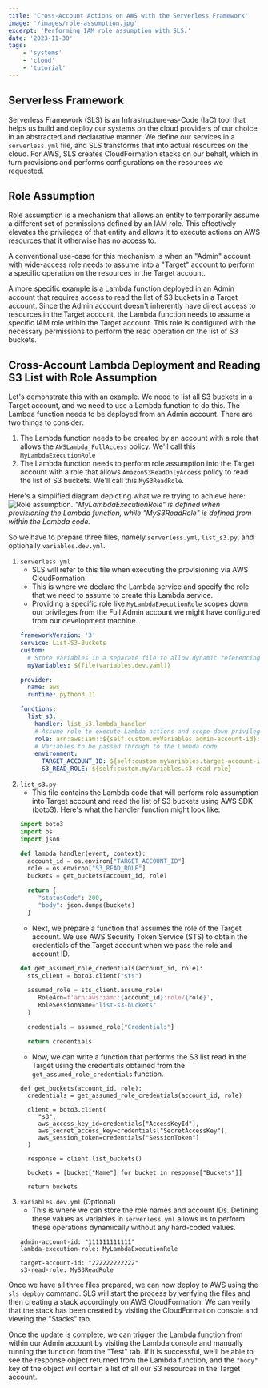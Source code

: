 ```yaml
---
title: 'Cross-Account Actions on AWS with the Serverless Framework'
image: '/images/role-assumption.jpg'
excerpt: 'Performing IAM role assumption with SLS.'
date: '2023-11-30'
tags: 
    - 'systems'
    - 'cloud'
    - 'tutorial'
---
```


## Serverless Framework
Serverless Framework (SLS) is an Infrastructure-as-Code (IaC) tool that helps us build and deploy our systems on the cloud providers of our choice in an abstracted and declarative manner. We define our services in a `serverless.yml` file, and SLS transforms that into actual resources on the cloud. For AWS, SLS creates CloudFormation stacks on our behalf, which in turn provisions and performs configurations on the resources we requested.

## Role Assumption
Role assumption is a mechanism that allows an entity to temporarily assume a different set of permissions defined by an IAM role. This effectively elevates the privileges of that entity and allows it to execute actions on AWS resources that it otherwise has no access to.

A conventional use-case for this mechanism is when an "Admin" account with wide-access role needs to assume into a "Target" account to perform a specific operation on the resources in the Target account.

A more specific example is a Lambda function deployed in an Admin account that requires access to read the list of S3 buckets in a Target account. Since the Admin account doesn't inherently have direct access to resources in the Target account, the Lambda function needs to assume a specific IAM role within the Target account. This role is configured with the necessary permissions to perform the read operation on the list of S3 buckets.

## Cross-Account Lambda Deployment and Reading S3 List with Role Assumption
Let's demonstrate this with an example. We need to list all S3 buckets in a Target account, and we need to use a Lambda function to do this. The Lambda function needs to be deployed from an Admin account. There are two things to consider:
1. The Lambda function needs to be created by an account with a role that allows the `AWSLambda_FullAccess` policy. We'll call this `MyLambdaExecutionRole`
2. The Lambda function needs to perform role assumption into the Target account with a role that allows `AmazonS3ReadOnlyAccess` policy to read the list of S3 buckets. We'll call this `MyS3ReadRole`. 

Here's a simplified diagram depicting what we're trying to achieve here:
![Role assumption.](/images/role-assumption.jpg)
*"MyLambdaExecutionRole" is defined when provisioning the Lambda function, while "MyS3ReadRole" is defined from within the Lambda code.*

So we have to prepare three files, namely `serverless.yml`, `list_s3.py`, and optionally `variables.dev.yml`.
1. `serverless.yml`
   - SLS will refer to this file when executing the provisioning via AWS CloudFormation.
   - This is where we declare the Lambda service and specify the role that we need to assume to create this Lambda service.
   - Providing a specific role like `MyLambdaExecutionRole` scopes down our privileges from the Full Admin account we might have configured from our development machine.
   ```serverless.yml
   frameworkVersion: '3'
   service: List-S3-Buckets
   custom:
     # Store variables in a separate file to allow dynamic referencing
     myVariables: ${file(variables.dev.yaml)}

   provider:
     name: aws
     runtime: python3.11

   functions:
     list_s3:
       handler: list_s3.lambda_handler
       # Assume role to execute Lambda actions and scope down privileges
       role: arn:aws:iam::${self:custom.myVariables.admin-account-id}:role/${self:custom.myVariables.lambda-execution-role}
       # Variables to be passed through to the Lambda code
       environment: 
         TARGET_ACCOUNT_ID: ${self:custom.myVariables.target-account-id}
         S3_READ_ROLE: ${self:custom.myVariables.s3-read-role}
   ```
2. `list_s3.py` 
   - This file contains the Lambda code that will perform role assumption into Target account and read the list of S3 buckets using AWS SDK (boto3). Here's what the handler function might look like:
   ```list_s3.py
   import boto3
   import os
   import json
   
   def lambda_handler(event, context):
     account_id = os.environ["TARGET_ACCOUNT_ID"]
     role = os.environ["S3_READ_ROLE"]
     buckets = get_buckets(account_id, role)

     return {
        "statusCode": 200,
        "body": json.dumps(buckets)
     }
   ```
   - Next, we prepare a function that assumes the role of the Target account. We use AWS Security Token Service (STS) to obtain the credentials of the Target account when we pass the role and account ID.
   ```list_s3.py
   def get_assumed_role_credentials(account_id, role):
     sts_client = boto3.client("sts")

     assumed_role = sts_client.assume_role(
        RoleArn=f'arn:aws:iam::{account_id}:role/{role}',
        RoleSessionName="list-s3-buckets"
     )

     credentials = assumed_role["Credentials"]

     return credentials
   ```
   - Now, we can write a function that performs the S3 list read in the Target using the credentials obtained from the `get_assumed_role_credentials` function.
   ```
   def get_buckets(account_id, role):
     credentials = get_assumed_role_credentials(account_id, role)
     
     client = boto3.client(
        "s3",
        aws_access_key_id=credentials["AccessKeyId"],
        aws_secret_access_key=credentials["SecretAccessKey"],
        aws_session_token=credentials["SessionToken"]
     )

     response = client.list_buckets()

     buckets = [bucket["Name"] for bucket in response["Buckets"]]

     return buckets
   ```
3. `variables.dev.yml` (Optional)
   - This is where we can store the role names and account IDs. Defining these values as variables in `serverless.yml` allows us to perform these operations dynamically without any hard-coded values.
   ```
   admin-account-id: "111111111111"
   lambda-execution-role: MyLambdaExecutionRole

   target-account-id: "222222222222"
   s3-read-role: MyS3ReadRole
   ```

Once we have all three files prepared, we can now deploy to AWS using the `sls deploy` command. SLS will start the process by verifying the files and then creating a stack accordingly on AWS CloudFormation. We can verify that the stack has been created by visiting the CloudFormation console and viewing the "Stacks" tab.

Once the update is complete, we can trigger the Lambda function from within our Admin account by visiting the Lambda console and manually running the function from the "Test" tab. If it is successful, we'll be able to see the response object returned from the Lambda function, and the `"body"` key of the object will contain a list of all our S3 resources in the Target account.
